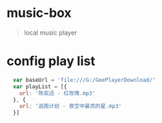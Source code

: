 # music-box
> local music player

# config play list
```js
  var baseUrl = 'file:///G:/GeePlayerDownload/'
  var playList = [{
    url: '陈奕迅 - 红玫瑰.mp3'
  }, {
    url: '逃跑计划 - 夜空中最亮的星.mp3'
  }]
```